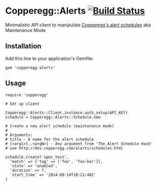 # Copperegg::Alerts [![Build Status](https://travis-ci.org/cargomedia/copperegg-alerts.png)](https://travis-ci.org/cargomedia/copperegg-alerts)

Minimalistic API client to manipulate [Copperegg's alert schedules](http://dev.copperegg.com/alerts/schedules.html) aka Maintenance Mode

## Installation

Add this line to your application's Gemfile:

    gem 'copperegg-alerts'

## Usage

    require 'copperegg'

    # Set up client
    
    Copperegg::Alerts::Client.instance.auth_setup(API_KEY)
    schedule = Copperegg::Alerts::Schedule.new

    # Create a new alert schedule (maintenance mode)
    # 
    # Arguments:
    # title - A name for the alert schedule
    # [<arg1>[..<argN>] - Any argument from 'The Alert Schedule Hash' 
    # see http://dev.copperegg.com/alerts/schedules.html
    
    schedule.create('spec_test',
      'match' => {'tag' => ['foo', 'foo-bar']}, 
      'state' => 'enabled', 
      'duration' => 7, 
      'start_time' => '2014-09-14T10:21:40Z'
    )
